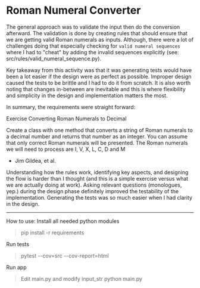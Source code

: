 # Roman Numeral Converter

The general approach was to validate the input then do the conversion afterward. The validation is done by creating rules that should ensure that we are getting valid Roman numerals as inputs. Although, there were a lot of challenges doing that especially checking for `valid numeral sequences` where I had to "cheat" by adding the invalid sequences explicitly (see: src/rules/valid_numeral_sequence.py).

Key takeaway from this activity was that it was generating tests would have been a lot easier if the design were as perfect as possible. Improper design caused the tests to be brittle and I had to do it from scratch.
It is also worth noting that changes in-between are inevitable and this is where flexibility and simplicity in the design and implementation matters the most.

In summary, the requirements were straight forward:

Exercise
Converting Roman Numerals to Decimal

Create a class with one method that converts a string of Roman numerals to a decimal number and returns that number as an integer.  You can assume that only correct Roman numerals will be presented.  The Roman numerals we will need to process are I, V, X, L, C, D and M
- Jim Gildea, et al.


Understanding how the rules work, identifying key aspects, and designing the flow is harder than I thought (and this is a simple exercise versus what we are actually doing at work). Asking relevant questions (monologues, yep.) during the design phase definitely improved the testability of the implementation.
Generating the tests was so much easier when I had clarity in the design.

---
How to use:
Install all needed python modules
> pip install -r requirements

Run tests
> pytest --cov=src --cov-report=html

Run app
> Edit main.py and modify input_str
> python main.py